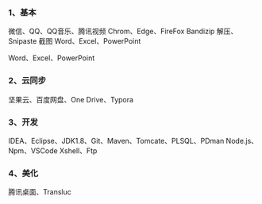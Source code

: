 ### 1、基本

微信、QQ、QQ音乐、腾讯视频
Chrom、Edge、FireFox
Bandizip 解压、Snipaste 截图
Word、Excel、PowerPoint

Word、Excel、PowerPoint

### 2、云同步

坚果云、百度网盘、One Drive、Typora

### 3、开发

IDEA、Eclipse、JDK1.8、Git、Maven、Tomcate、PLSQL、PDman
Node.js、Npm、VSCode
Xshell、Ftp

### 4、美化

腾讯桌面、Transluc





